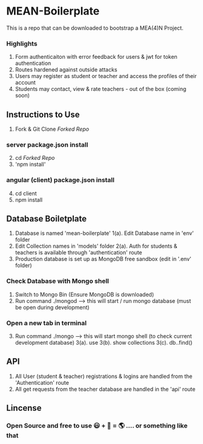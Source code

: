 # MEAN-Boilerplate

This is a repo that can be downloaded to bootstrap a MEA(4)N Project. 

### Highlights 

1. Form authenticaiton with error feedback for users & jwt for token authentication
2. Routes hardened against outside attacks
3. Users may register as student or teacher and access the profiles of their account
4. Students may contact, view & rate teachers - out of the box (coming soon)

## Instructions to Use

1. Fork & Git Clone *Forked Repo*
### server package.json install
2. cd *Forked Repo*  
3. 'npm install' 
### angular (client) package.json install
4. cd client
5. npm install

## Database Boiletplate

1. Database is named 'mean-boilerplate' 
  1(a). Edit Database name in 'env' folder
2. Edit Collection names in 'models' folder
  2(a). Auth for students & teachers is available through 'authentication' route
3. Production database is set up as MongoDB free sandbox (edit in '.env' folder) 
  
### Check Database with Mongo shell 
  
1. Switch to Mongo Bin (Ensure MongoDB is downloaded)
2. Run command ./mongod --> this will start / run mongo database (must be open during development)
### Open a new tab in terminal
3. Run command ./mongo --> this will start mongo shell (to check current development database)
 3(a). use <database name>
 3(b). show collections
 3(c). db.<collection name>.find()

## API

1. All User (student & teacher) registrations & logins are handled from the 'Authentication' route
2. All get requests from the teacher database are handled in the 'api' route

## Lincense

### Open Source and free to use :smiley: + :hatching_chick: = :earth_americas: .... or something like that

